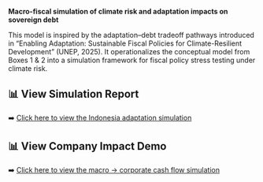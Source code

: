 

**Macro-fiscal simulation of climate risk and adaptation impacts on sovereign debt**

This model is inspired by the adaptation–debt tradeoff pathways introduced in “Enabling Adaptation: Sustainable Fiscal Policies for Climate-Resilient Development” (UNEP, 2025). It operationalizes the conceptual model from Boxes 1 & 2 into a simulation framework for fiscal policy stress testing under climate risk.

## 📊 View Simulation Report

➡️ [Click here to view the Indonesia adaptation simulation](https://ruchimal3586.github.io/climate-macro-resilience-sim/indonesia_simulation.html)

## 📊 View Company Impact Demo
➡️ [Click here to view the macro → corporate cash flow simulation](indonesia_joint_demo.html)